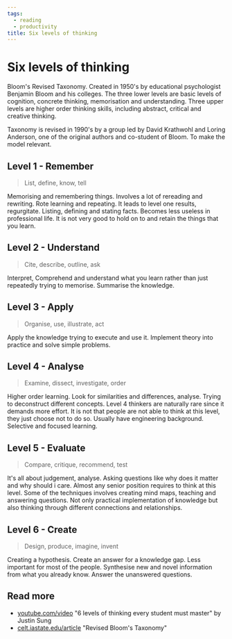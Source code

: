 ```yaml
---
tags:
  - reading
  - productivity
title: Six levels of thinking
---
```


# Six levels of thinking

Bloom's Revised Taxonomy. Created in 1950's by educational psychologist Benjamin Bloom and his colleges. The three lower levels are basic levels of cognition, concrete thinking, memorisation and understanding. Three upper levels are higher order thinking skills, including abstract, critical and creative thinking.

Taxonomy is revised in 1990's by a group led by David Krathwohl and Loring Anderson, one of the original authors and co-student of Bloom. To make the model relevant.

## Level 1 - Remember

>List, define, know, tell

Memorising and remembering things. Involves a lot of rereading and rewriting. Rote learning and repeating. It leads to level one results, regurgitate. Listing, defining and stating facts. Becomes less useless in professional life. It is not very good to hold on to and retain the things that you learn.

## Level 2 - Understand

>Cite, describe, outline, ask

Interpret, Comprehend and understand what you learn rather than just repeatedly trying to memorise. Summarise the knowledge.

## Level 3 - Apply

>Organise, use, illustrate, act

Apply the knowledge trying to execute and use it. Implement theory into practice and solve simple problems.

## Level 4 - Analyse

>Examine, dissect, investigate, order

Higher order learning.  Look for similarities and differences, analyse. Trying to deconstruct different concepts. Level 4 thinkers are naturally rare since it demands more effort. It is not that people are not able to think at this level, they just choose not to do so. Usually have engineering background. Selective and focused learning.

## Level 5 - Evaluate

>Compare, critique, recommend, test

It's all about judgement, analyse. Asking questions like why does it matter and why should i care. Almost any senior position requires to think at this level. Some of the techniques involves creating mind maps, teaching and answering questions. Not only practical implementation of knowledge but also thinking through different connections and relationships.

## Level 6 - Create

>Design, produce, imagine, invent

Creating a hypothesis. Create an answer for a knowledge gap. Less important for most of the people. Synthesise new and novel information from what you already know. Answer the unanswered questions.

## Read more

- [youtube.com/video](https://www.youtube.com/watch?v=1xqerXscTsE) "6 levels of thinking every student must master" by Justin Sung
- [celt.iastate.edu/article](https://www.celt.iastate.edu/instructional-strategies/effective-teaching-practices/revised-blooms-taxonomy/) "Revised Bloom's Taxonomy"
